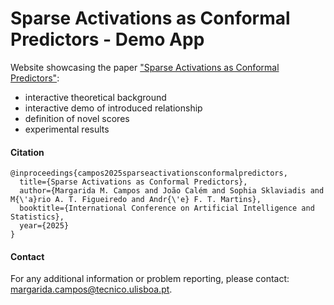 # Sparse Activations as Conformal Predictors - Demo App

Website showcasing the paper ["Sparse Activations as Conformal Predictors"](https://arxiv.org/pdf/2502.14773):
 - interactive theoretical background
 - interactive demo of introduced relationship
 - definition of novel scores
 - experimental results

#### Citation 
```
@inproceedings{campos2025sparseactivationsconformalpredictors,
  title={Sparse Activations as Conformal Predictors},
  author={Margarida M. Campos and João Calém and Sophia Sklaviadis and M{\'a}rio A. T. Figueiredo and Andr{\'e} F. T. Martins},
  booktitle={International Conference on Artificial Intelligence and Statistics},
  year={2025}
}
```

#### Contact  
For any additional information or problem reporting, please contact: <margarida.campos@tecnico.ulisboa.pt>.

